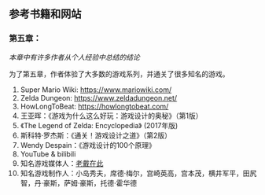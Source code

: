 ## 参考书籍和网站

### 第五章：

_本章中有许多作者从个人经验中总结的结论_

为了第五章，作者体验了大多数的游戏系列，并通关了很多知名的游戏。

1. Super Mario Wiki: https://www.mariowiki.com/
1. Zelda Dungeon: https://www.zeldadungeon.net/
1. HowLongToBeat: https://howlongtobeat.com/
1. 王亚晖：《游戏为什么这么好玩：游戏设计的奥秘》（第1版）
1. 《The Legend of Zelda: Encyclopedia》 (2017年版)
1. 斯科特·罗杰斯：《通关！游戏设计之道》（第2版）
1. Wendy Despain：《游戏设计的100个原理》
1. YouTube & bilibili
1. 知名游戏媒体人：[老戴在此]()
1. 知名游戏制作人：小岛秀夫，席德·梅尔，宫崎英高，宫本茂，横井军平，田尻智，丹·豪斯，萨姆·豪斯，托德·霍华德
